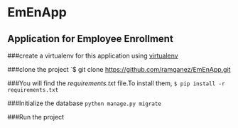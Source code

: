 # EmEnApp

## Application for Employee Enrollment 

###create a virtualenv for this application using [virtualenv](http://www.virtualenv.org/)

###clone the project
`$ git clone https://github.com/ramganez/EmEnApp.git

###You will find the *requirements.txt* file.To install them,
`$ pip install -r requirements.txt`

###Initialize the database
`python manage.py migrate`

###Run the project

